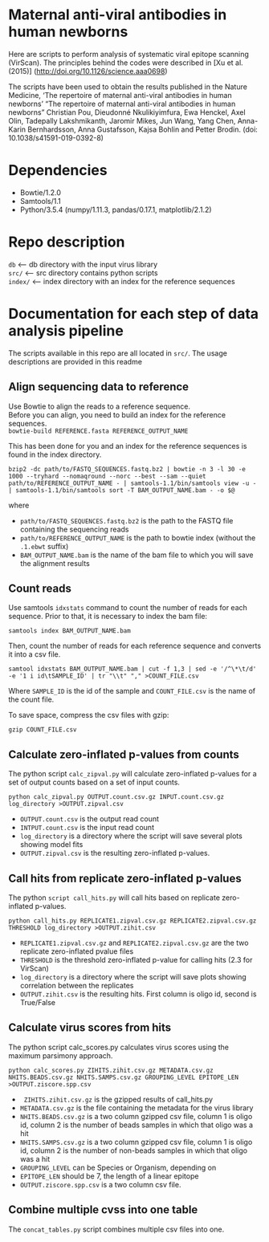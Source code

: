 # Maternal anti-viral antibodies in human newborns

Here are scripts to perform analysis of systematic viral epitope scanning (VirScan). 
The principles behind the codes were described in [Xu et al. (2015)] (http://doi.org/10.1126/science.aaa0698)

The scripts have been used to obtain the results published in the Nature Medicine, ‘The repertoire of maternal anti-viral antibodies in human newborns’
“The repertoire of maternal anti-viral antibodies in human newborns”
Christian Pou, Dieudonné Nkulikiyimfura, Ewa Henckel, Axel Olin, Tadepally Lakshmikanth, Jaromir Mikes, Jun Wang, Yang Chen, Anna-Karin Bernhardsson, Anna Gustafsson, Kajsa Bohlin and Petter Brodin. (doi: 10.1038/s41591-019-0392-8)

# Dependencies
- Bowtie/1.2.0
- Samtools/1.1
- Python/3.5.4 (numpy/1.11.3, pandas/0.17.1, matplotlib/2.1.2)

# Repo description
`db`       <-- db directory with the input virus library  
`src/`     <-- src directory contains python scripts  
`index/`   <-- index directory with an index for the reference sequences  

# Documentation for each step of data analysis pipeline

The scripts available in this repo are all located in `src/`. The usage descriptions are provided in this readme

## Align sequencing data to reference

Use Bowtie to align the reads to a reference sequence.  
Before you can align, you need to build an index for the reference sequences.   
`bowtie-build REFERENCE.fasta REFERENCE_OUTPUT_NAME`  

This has been done for you and an index for the reference sequences is found in the index directory.  

`bzip2 -dc path/to/FASTQ_SEQUENCES.fastq.bz2 | bowtie -n 3 -l 30 -e 1000 --tryhard --nomaqround --norc --best --sam --quiet path/to/REFERENCE_OUTPUT_NAME - | samtools-1.1/bin/samtools view -u - | samtools-1.1/bin/samtools sort -T BAM_OUTPUT_NAME.bam - -o $@`  

where  
* `path/to/FASTQ_SEQUENCES.fastq.bz2` is the path to the FASTQ file containing the sequencing reads
*  `path/to/REFERENCE_OUTPUT_NAME` is the path to bowtie index (without the `.1.ebwt` suffix)
*  `BAM_OUTPUT_NAME.bam` is the name of the bam file to which you will save the alignment results

## Count reads

Use samtools `idxstats` command to count the number of reads for each sequence. 
Prior to that, it is necessary to index the bam file:  
 
`samtools index BAM_OUTPUT_NAME.bam`

Then, count the number of reads for each reference sequence and converts it into a csv file.  

`samtool idxstats BAM_OUTPUT_NAME.bam | cut -f 1,3 | sed -e '/^\*\t/d' -e '1 i id\tSAMPLE_ID' | tr "\\t" "," >COUNT_FILE.csv`  

Where `SAMPLE_ID` is the id of the sample and `COUNT_FILE.csv` is the name of the count file.  

To save space, compress the csv files with gzip:

`gzip COUNT_FILE.csv`

## Calculate zero-inflated p-values from counts

The python script `calc_zipval.py` will calculate zero-inflated p-values for a set of output counts based on a set of input counts.

`python calc_zipval.py OUTPUT.count.csv.gz INPUT.count.csv.gz log_directory >OUTPUT.zipval.csv`  

*  `OUTPUT.count.csv` is the output read count
*  `INTPUT.count.csv` is the input read count
*  `log_directory` is a directory where the script will save several plots showing model fits
*  `OUTPUT.zipval.csv` is the resulting zero-inflated p-values. 

## Call hits from replicate zero-inflated p-values

The python `script call_hits.py` will call hits based on replicate zero-inflated p-values.   

`python call_hits.py REPLICATE1.zipval.csv.gz REPLICATE2.zipval.csv.gz THRESHOLD log_directory >OUTPUT.zihit.csv`

*  `REPLICATE1.zipval.csv.gz` and `REPLICATE2.zipval.csv.gz` are the two replicate zero-inflated pvalue files
*  `THRESHOLD` is the threshold zero-inflated p-value for calling hits (2.3 for VirScan)
*  `log_directory` is a directory where the script will save plots showing correlation between the replicates
*  `OUTPUT.zihit.csv` is the resulting hits. First column is oligo id, second is True/False

## Calculate virus scores from hits

The python script calc_scores.py calculates virus scores using the maximum parsimony approach. 

`python calc_scores.py ZIHITS.zihit.csv.gz METADATA.csv.gz NHITS.BEADS.csv.gz NHITS.SAMPS.csv.gz GROUPING_LEVEL EPITOPE_LEN >OUTPUT.ziscore.spp.csv`

* ` ZIHITS.zihit.csv.gz` is the gzipped results of call_hits.py
*  `METADATA.csv.gz` is the file containing the metadata for the virus library
*  `NHITS.BEADS.csv.gz` is a two column gzipped csv file, column 1 is oligo id, column 2 is the number of beads samples in which that oligo was a hit
*  `NHITS.SAMPS.csv.gz` is a two column gzipped csv file, column 1 is oligo id, column 2 is the number of non-beads samples in which that oligo was a hit
*  `GROUPING_LEVEL` can be Species or Organism, depending on 
*  `EPITOPE_LEN` should be 7, the length of a linear epitope
*  `OUTPUT.ziscore.spp.csv` is a two column csv file.

## Combine multiple cvss into one table

The `concat_tables.py` script combines multiple csv files into one.

